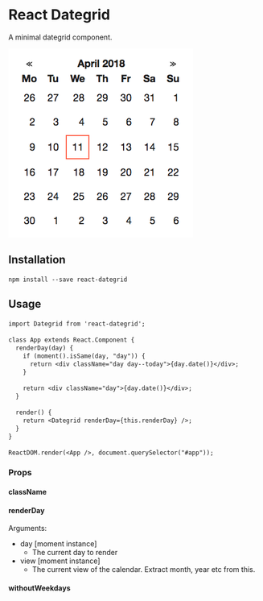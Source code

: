 # React Dategrid

A minimal dategrid component.

<img src="demo.png" />

## Installation

```
npm install --save react-dategrid
```

## Usage

```
import Dategrid from 'react-dategrid';

class App extends React.Component {
  renderDay(day) {
    if (moment().isSame(day, "day")) {
      return <div className="day day--today">{day.date()}</div>;
    }

    return <div className="day">{day.date()}</div>;
  }

  render() {
    return <Dategrid renderDay={this.renderDay} />;
  }
}

ReactDOM.render(<App />, document.querySelector("#app"));
```

### Props

#### className

#### renderDay

Arguments:

- day [moment instance]
    - The current day to render
- view [moment instance]
    - The current view of the calendar. Extract month, year etc from this.

#### withoutWeekdays
